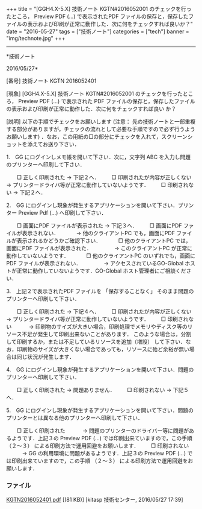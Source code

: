 ﻿+++
title = "[GGH4.X-5.X] 技術ノート KGTN#2016052001 のチェックを行ったところ， Preview PDF (...) で表示されたPDF ファイルの保存と，保存したファイルの表示および印刷が正常に動作した．次に何をチェックすれば良いか？"
date = "2016-05-27"
tags = ["技術ノート"]
categories = ["tech"]
banner = "img/technote.jpg"
+++

-----------------------------------------------------------------------------------------------------------------------------

*技術ノート

2016/05/27*


[番号]
技術ノート KGTN 2016052401

[現象]
[GGH4.X-5.X] 技術ノート KGTN#2016052001 のチェックを行ったところ，
Preview PDF (...) で表示された
PDF
ファイルの保存と，保存したファイルの表示および印刷が正常に動作した．次に何をチェックすれば良い
か？

[説明]
以下の手順でチェックをお願いします (注意：
先の技術ノートと一部重複する部分がありますが，チェックの流れとして必要な手順ですので必ず行うようお願いします)
．なお，この用紙の□の部分にチェックを入れて，スクリーンショットを添えてお送り下さい．

1.　GG にログインしメモ帳を開いて下さい．次に，文字列 ABC
を入力し問題のプリンターへ印刷して下さい．

　　□ 正しく印刷された → 下記２へ．
　　□ 印刷されたが内容が正しくない →
プリンタードライバ等が正常に動作していないようです．
　　□ 印刷されない → 下記２へ．

2.　GG
にログインし現象が発生するアプリケーションを開いて下さい．プリンター
Preview Pdf (...) へ印刷して下さい．

　　□ 画面にPDF ファイルが表示された → 下記３へ．
　　□ 画面にPDF ファイルが表示されない．
　　　→ 他のクライアントPC でも，画面にPDF
ファイルが表示されるかどうかご確認下さい．
　　　□ 他のクライアントPC では，画面にPDF ファイルが表示された．
　　　　→ このクライアントPC が正常に動作していないようです．
　　　□ 他のクライアントPC のいずれでも，画面にPDF
ファイルが表示されない．
　　　　→ アクセスされているGO-Global
ホストが正常に動作していないようです．GO-Global
ホスト管理者にご相談ください．

3.　上記２で表示されたPDF ファイルを 「保存することなく」
そのまま問題のプリンターへ印刷して下さい．

　　□ 正しく印刷された → 下記４へ．
　　□ 印刷されたが内容が正しくない →
プリンタードライバ等が正常に動作していないようです．
　　□ 印刷されない
　　　→
印刷物のサイズが大きい場合，印刷処理でメモリやディスク等のリソース不足が発生して印刷出来ないことがあります．
このような場合は，分割して印刷するか，または不足しているリソースを追加（増設）
して下さい．なお，印刷物のサイズが大きくない場合であっても，リソースに殆ど余裕が無い場合は同じ状況が発生します．

4.　GG
にログインし現象が発生するアプリケーションを開いて下さい．問題のプリンターへ印刷して下さい．

　　□ 正しく印刷された → 問題ありません．
　　□ 印刷されない → 下記５へ．

5.　GG
にログインし現象が発生するアプリケーションを開いて下さい．問題のプリンターとは異なる他のプリンターへ印刷して下さい．

　　□ 正しく印刷された
　　　→ 問題のプリンターのドライバー等に問題があるようです．上記３の
Preview PDF (...) では印刷出来ていますので，この手順 （２～３）
による印刷方法で運用回避をお願いします．
　　□ 印刷されない
　　　→ GG の利用環境に問題があるようです．上記３の Preview PDF (...)
では印刷出来ていますので，この手順 （２～３）
による印刷方法で運用回避をお願いします．


### ファイル

 
 


[KGTN2016052401.pdf](http://techreport.kitasp.net/attachments/download/2623/KGTN2016052401.pdf)
 [(81 KB)] [kitasp 技術センター, 2016/05/27
17:39]


 


 

